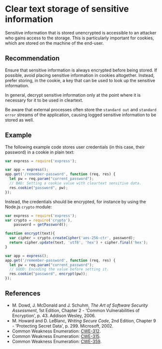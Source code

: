 # Clear text storage of sensitive information
Sensitive information that is stored unencrypted is accessible to an attacker who gains access to the storage. This is particularly important for cookies, which are stored on the machine of the end-user.


## Recommendation
Ensure that sensitive information is always encrypted before being stored. If possible, avoid placing sensitive information in cookies altogether. Instead, prefer storing, in the cookie, a key that can be used to look up the sensitive information.

In general, decrypt sensitive information only at the point where it is necessary for it to be used in cleartext.

Be aware that external processes often store the `standard out` and `standard error` streams of the application, causing logged sensitive information to be stored as well.


## Example
The following example code stores user credentials (in this case, their password) in a cookie in plain text:


```javascript
var express = require('express');

var app = express();
app.get('/remember-password', function (req, res) {
  let pw = req.param("current_password");
  // BAD: Setting a cookie value with cleartext sensitive data.
  res.cookie("password", pw);
});

```
Instead, the credentials should be encrypted, for instance by using the Node.js `crypto` module:


```javascript
var express = require('express');
var crypto = require('crypto'),
    password = getPassword();

function encrypt(text){
  var cipher = crypto.createCipher('aes-256-ctr', password);
  return cipher.update(text, 'utf8', 'hex') + cipher.final('hex');
}

var app = express();
app.get('/remember-password', function (req, res) {
  let pw = req.param("current_password");
  // GOOD: Encoding the value before setting it.
  res.cookie("password", encrypt(pw));
});

```

## References
* M. Dowd, J. McDonald and J. Schuhm, *The Art of Software Security Assessment*, 1st Edition, Chapter 2 - 'Common Vulnerabilities of Encryption', p. 43. Addison Wesley, 2006.
* M. Howard and D. LeBlanc, *Writing Secure Code*, 2nd Edition, Chapter 9 - 'Protecting Secret Data', p. 299. Microsoft, 2002.
* Common Weakness Enumeration: [CWE-312](https://cwe.mitre.org/data/definitions/312.html).
* Common Weakness Enumeration: [CWE-315](https://cwe.mitre.org/data/definitions/315.html).
* Common Weakness Enumeration: [CWE-359](https://cwe.mitre.org/data/definitions/359.html).
